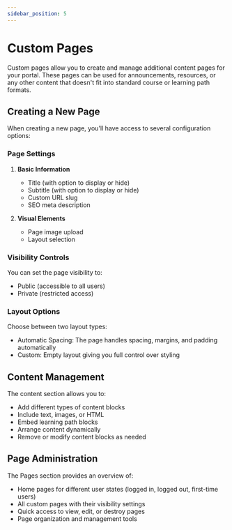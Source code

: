 ```yaml
---
sidebar_position: 5
---
```


# Custom Pages

Custom pages allow you to create and manage additional content pages for your portal. These pages can be used for announcements, resources, or any other content that doesn't fit into standard course or learning path formats.

## Creating a New Page

When creating a new page, you'll have access to several configuration options:

### Page Settings

1. **Basic Information**

   - Title (with option to display or hide)
   - Subtitle (with option to display or hide)
   - Custom URL slug
   - SEO meta description

2. **Visual Elements**
   - Page image upload
   - Layout selection

### Visibility Controls

You can set the page visibility to:

- Public (accessible to all users)
- Private (restricted access)

### Layout Options

Choose between two layout types:

- Automatic Spacing: The page handles spacing, margins, and padding automatically
- Custom: Empty layout giving you full control over styling

## Content Management

The content section allows you to:

- Add different types of content blocks
- Include text, images, or HTML
- Embed learning path blocks
- Arrange content dynamically
- Remove or modify content blocks as needed

## Page Administration

The Pages section provides an overview of:

- Home pages for different user states (logged in, logged out, first-time users)
- All custom pages with their visibility settings
- Quick access to view, edit, or destroy pages
- Page organization and management tools
